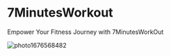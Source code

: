 # 7MinutesWorkout
 Empower Your Fitness Journey with 7MinutesWorkOut

![photo1676568482](https://user-images.githubusercontent.com/87520905/219442700-fe15a85f-9fa6-4028-9ebf-608ca27edf30.png)
